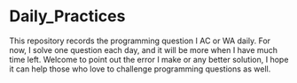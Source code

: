 # Daily_Practices
This repository records the  programming question I AC or WA daily. For now, I solve one question each day, and it will be more when I have much time left. Welcome to point out the error I make or any better solution, I hope it can help those who love to challenge programming questions as well.
